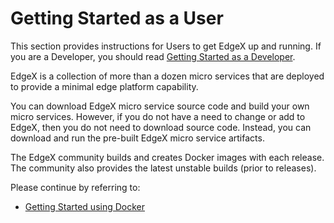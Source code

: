 # Getting Started as a User

This section provides instructions for Users to get EdgeX up and running.
If you are a Developer, you should read [Getting Started as a Developer](./Ch-GettingStartedDevelopers.md).

EdgeX is a collection of more than a dozen micro services that
are deployed to provide a minimal edge platform capability.

You can download EdgeX micro service source code and build your own micro services.
However, if you do not have a need to change or add to EdgeX, then you do not need to download source code.
Instead, you can download and run the pre-built EdgeX micro service artifacts.

The EdgeX community builds and creates Docker images with each release.
The community also provides the latest unstable builds (prior to releases).

Please continue by referring to:

- [Getting Started using Docker](./Ch-GettingStartedDockerUsers.md)

